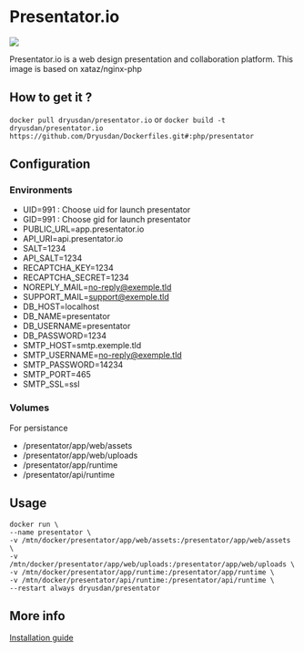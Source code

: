 # Presentator.io

[![](https://images.microbadger.com/badges/image/dryusdan/presentator.io.svg)](https://microbadger.com/images/dryusdan/presentator.io "Get your own image badge on microbadger.com")

Presentator.io is a web design presentation and collaboration platform. This image is based on xataz/nginx-php

## How to get it ?

`docker pull dryusdan/presentator.io`
or
`docker build -t dryusdan/presentator.io https://github.com/Dryusdan/Dockerfiles.git#:php/presentator`

## Configuration

### Environments

- UID=991 : Choose uid for launch presentator
- GID=991 : Choose gid for launch presentator
- PUBLIC_URL=app.presentator.io
- API_URI=api.presentator.io
- SALT=1234 
- API_SALT=1234 
- RECAPTCHA_KEY=1234 
- RECAPTCHA_SECRET=1234 
- NOREPLY_MAIL=no-reply@exemple.tld 
- SUPPORT_MAIL=support@exemple.tld 
- DB_HOST=localhost 
- DB_NAME=presentator 
- DB_USERNAME=presentator 
- DB_PASSWORD=1234 
- SMTP_HOST=smtp.exemple.tld 
- SMTP_USERNAME=no-reply@exemple.tld 
- SMTP_PASSWORD=14234 
- SMTP_PORT=465 
- SMTP_SSL=ssl


### Volumes
For persistance
- /presentator/app/web/assets 
- /presentator/app/web/uploads 
- /presentator/app/runtime 
- /presentator/api/runtime 

## Usage
```
docker run \
--name presentator \
-v /mtn/docker/presentator/app/web/assets:/presentator/app/web/assets \
-v /mtn/docker/presentator/app/web/uploads:/presentator/app/web/uploads \
-v /mtn/docker/presentator/app/runtime:/presentator/app/runtime \
-v /mtn/docker/presentator/api/runtime:/presentator/api/runtime \
--restart always dryusdan/presentator
```

## More info 
[Installation guide](https://github.com/ganigeorgiev/presentator/blob/master/docs/start-installation.md)
